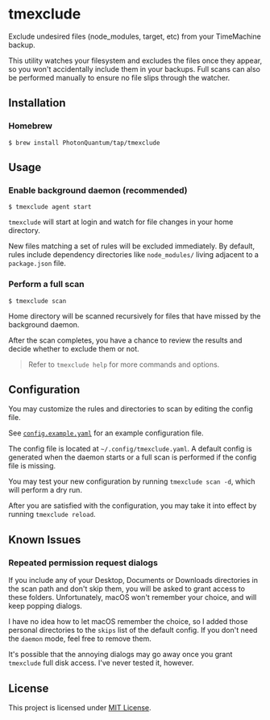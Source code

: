 # tmexclude

Exclude undesired files (node_modules, target, etc) from your TimeMachine backup.

This utility watches your filesystem and excludes the files once they appear, so you won't accidentally include them
in your backups. Full scans can also be performed manually to ensure no file slips through the watcher.

## Installation

### Homebrew

```shell
$ brew install PhotonQuantum/tap/tmexclude
```

## Usage

### Enable background daemon (recommended)

```shell
$ tmexclude agent start
```

`tmexclude` will start at login and watch for file changes in your home directory.

New files matching a set of rules will be excluded immediately.
By default, rules include dependency directories like `node_modules/` living adjacent to a `package.json` file.

### Perform a full scan

```shell
$ tmexclude scan
```

Home directory will be scanned recursively for files that have missed by the background daemon.

After the scan completes, you have a chance to review the results and decide whether to exclude them or not.

> Refer to `tmexclude help` for more commands and options.

## Configuration

You may customize the rules and directories to scan by editing the config file.

See [`config.example.yaml`](config.example.yaml) for an example configuration file.

The config file is located at `~/.config/tmexclude.yaml`.
A default config is generated when the daemon starts or a full scan is performed if the config file is missing.

You may test your new configuration by running `tmexclude scan -d`, which will perform a dry run.

After you are satisfied with the configuration, you may take it into effect by running `tmexclude reload`.

## Known Issues

### Repeated permission request dialogs

If you include any of your Desktop, Documents or Downloads directories in the scan path and don't skip them,
you will be asked to grant access to these folders.
Unfortunately, macOS won't remember your choice, and will keep popping dialogs.

I have no idea how to let macOS remember the choice, so I added those personal directories to the `skips` list of the
default config. If you don't need the `daemon` mode, feel free to remove them.

It's possible that the annoying dialogs may go away once you grant `tmexclude` full disk access. I've never tested it,
however.

## License

This project is licensed under [MIT License](LICENSE).